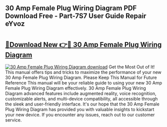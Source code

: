 ## 30 Amp Female Plug Wiring Diagram PDF Download Free - Part-7S7 User Guide Repair eYvoz

# <h2><a href="http://dfo4xk.blite.top/?on=30+Amp+Female+Plug+Wiring+Diagram">🔗Download New 👉🔴 30 Amp Female Plug Wiring Diagram</a></h2>

[![30 Amp Female Plug Wiring Diagram download](https://i.imgur.com/lujVjoI.png)](http://dfo4xk.blite.top/?on=30+Amp+Female+Plug+Wiring+Diagram)
Get the Most Out of It! This manual offers tips and tricks to maximize the performance of your new 30 Amp Female Plug Wiring Diagram. Please Keep This Manual for Future Reference This manual will be your reliable guide to using your new 30 Amp Female Plug Wiring Diagram effectively. 30 Amp Female Plug Wiring Diagram advanced features include augmented reality, voice recognition, customizable alerts, and multi-device compatibility, all accessible through the sleek and user-friendly interface. It's our hope that the 30 Amp Female Plug Wiring Diagram has provided you with valuable insights to kickstart your new device. If you encounter any issues, reach out to our customer service.
